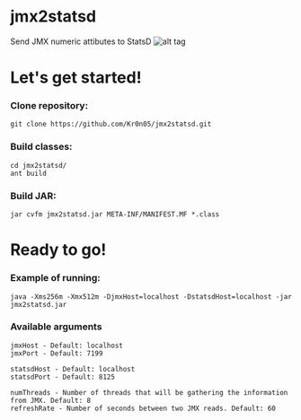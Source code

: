 jmx2statsd
==========

Send JMX numeric attibutes to StatsD
![alt tag](https://raw2.github.com/Kr0n05/jmx2statsd/master/MEDIA/jmx2statsd.jpg)

# Let's get started!

### Clone repository:

```
git clone https://github.com/Kr0n05/jmx2statsd.git
```

### Build classes:

```
cd jmx2statsd/
ant build
```

### Build JAR:

```
jar cvfm jmx2statsd.jar META-INF/MANIFEST.MF *.class
```

# Ready to go!

### Example of running:

```
java -Xms256m -Xmx512m -DjmxHost=localhost -DstatsdHost=localhost -jar jmx2statsd.jar
```

### Available arguments

```
jmxHost - Default: localhost
jmxPort - Default: 7199

statsdHost - Default: localhost
statsdPort - Default: 8125

numThreads - Number of threads that will be gathering the information from JMX. Default: 8
refreshRate - Number of seconds between two JMX reads. Default: 60
```

